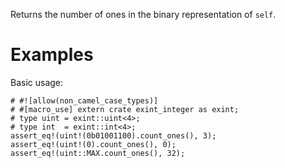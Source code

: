 Returns the number of ones in the binary representation of `self`.

# Examples

Basic usage:

```
# #![allow(non_camel_case_types)]
# #[macro_use] extern crate exint_integer as exint;
# type uint = exint::uint<4>;
# type int  = exint::int<4>;
assert_eq!(uint!(0b01001100).count_ones(), 3);
assert_eq!(uint!(0).count_ones(), 0);
assert_eq!(uint::MAX.count_ones(), 32);
```
